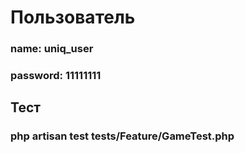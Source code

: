 # Пользователь
###  name: uniq_user
###  password: 11111111

## Тест
### php artisan test tests/Feature/GameTest.php